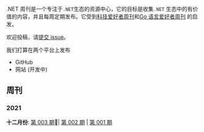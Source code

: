 .NET 周刊是一个专注于`.NET`生态的资源中心，它的目标是收集`.NET` 生态中的有价值的内容，并且每周定期发布。它受到[科技爱好者周刊](https://github.com/ruanyf/weekly)和[Go 语言爱好者周刊](https://github.com/polaris1119/golangweekly) 的启发。

欢迎投稿，请[提交 issue](https://github.com/gaufung/DotNetWeekly/issues)。

我们打算在两个平台上发布

- GitHub
- 网站 (开发中)

## 周刊

### 2021

**十二月份**: [第 003 期](docs/episode-003.md):high_brightness:| [第 002 期](docs/episode-002.md) | [第 001 期](docs/episode-001.md)
